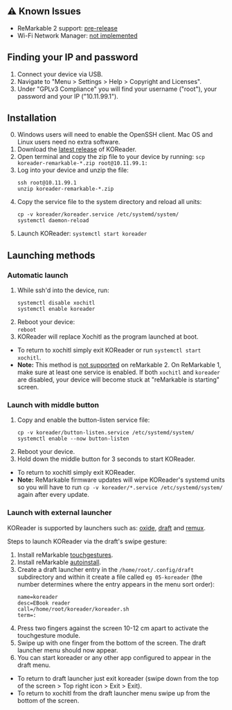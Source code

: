 ## :warning: Known Issues

- ReMarkable 2 support: [pre-release](https://github.com/koreader/koreader/pull/6992)
- Wi-Fi Network Manager: [not implemented](https://github.com/koreader/koreader/issues/6677)

## Finding your IP and password

1. Connect your device via USB.
2. Navigate to "Menu > Settings > Help > Copyright and Licenses".
3. Under "GPLv3 Compliance" you will find your username ("root"), your password and your IP ("10.11.99.1").

## Installation

0. Windows users will need to enable the OpenSSH client. Mac OS and Linux users need no extra software.
1. Download the [latest release](https://github.com/koreader/koreader/releases) of KOReader.
2. Open terminal and copy the zip file to your device by running:
   `scp koreader-remarkable-*.zip root@10.11.99.1:`
3. Log into your device and unzip the file:
   ```
   ssh root@10.11.99.1
   unzip koreader-remarkable-*.zip
   ```
4. Copy the service file to the system directory and reload all units:
   ```
   cp -v koreader/koreader.service /etc/systemd/system/
   systemctl daemon-reload
   ```
5. Launch KOReader:
   `systemctl start koreader`

## Launching methods

### Automatic launch
1. While ssh'd into the device, run:
   ```
   systemctl disable xochitl
   systemctl enable koreader
   ```
2. Reboot your device:\
`reboot`
3. KOReader will replace Xochitl as the program launched at boot.
- To return to xochitl simply exit KOReader or run `systemctl start xochitl`.
- **Note:** This method is [not supported](https://github.com/koreader/koreader/issues/7076) on reMarkable 2. On ReMarkable 1, make sure at least one service is enabled. If both `xochitl` and `koreader` are disabled, your device will become stuck at "reMarkable is starting" screen.
### Launch with middle button

1. Copy and enable the button-listen service file:
   ```
   cp -v koreader/button-listen.service /etc/systemd/system/
   systemctl enable --now button-listen
   ```
2. Reboot your device.
3. Hold down the middle button for 3 seconds to start KOReader.
- To return to xochitl simply exit KOReader.
- **Note:** ReMarkable firmware updates will wipe KOReader's systemd units so you will have to run `cp -v koreader/*.service /etc/systemd/system/` again after every update.

### Launch with external launcher
KOReader is supported by launchers such as: [oxide](https://github.com/Eeems/oxide/releases), [draft](https://github.com/dixonary/draft-reMarkable) and [remux](https://rmkit.dev/apps/remux).

Steps to launch KOReader via the draft's swipe gesture:
1. Install reMarkable [touchgestures](https://github.com/ddvk/remarkable-touchgestures).
2. Install reMarkable [autoinstall](https://github.com/ddvk/remarkable-autoinstall).
3. Create a draft launcher entry in the `/home/root/.config/draft` subdirectory and within it create a file called `eg 05-koreader` (the number determines where the entry appears in the menu sort order):
   ```
   name=koreader
   desc=EBook reader
   call=/home/root/koreader/koreader.sh
   term=:
   ```
4. Press two fingers against the screen 10-12 cm apart to activate the touchgesture module.
5. Swipe up with one finger from the bottom of the screen. The draft launcher menu should now appear.
6. You can start koreader or any other app configured to appear in the draft menu.
- To return to draft launcher just exit koreader (swipe down from the top of the screen > Top right icon > Exit > Exit).
- To return to xochitl from the draft launcher menu swipe up from the bottom of the screen.